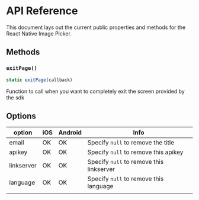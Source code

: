 # API Reference

This document lays out the current public properties and methods for the React Native Image Picker.

## Methods

### `exitPage()`

```js
static exitPage(callback)
```

Function to call when you want to completely exit the screen provided by the sdk


## Options

| option                        | iOS | Android | Info                                                                                                                                                                                                                                                                |
| ----------------------------- | --- | ------- | -------------------------------------------------------------------------------------------------------------------------------------------------------------------------------------------------------------------------------------------------------------------- |
| email                           | OK  | OK      | Specify `null`  to remove the title                                                                                                                                                                                                                   |
| apikey              			  | OK  | OK      | Specify `null`  to remove this apikey                                                                                                                                                                                                                 |
| linkserver            		  | OK  | OK      | Specify `null`  to remove this linkserver                                                                                                                                                                                                                 |
| language    					  | OK  | OK      | Specify `null` to remove this language                                                                                                                                                                                                                  |
                                                                                                                                                                                                                         |

